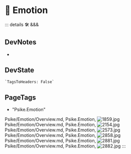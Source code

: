 
# 💜 <neuro>Emotion</neuro>

::: details 🛠 <dev>&&&</dev>

## DevNotes

-

## DevState

```py
`TagsToHeaders: False`
```

<h2>PageTags</h2>

- "Psike.Emotion"

Psike/Emotion/Overview.md, <dev>Psike.Emotion</dev>, ![1859.jpg](/PaperPhoto/1859.jpg)
Psike/Emotion/Overview.md, <dev>Psike.Emotion</dev>, ![2154.jpg](/PaperPhoto/2154.jpg)
Psike/Emotion/Overview.md, <dev>Psike.Emotion</dev>, ![2573.jpg](/PaperPhoto/2573.jpg)
Psike/Emotion/Overview.md, <dev>Psike.Emotion</dev>, ![2858.jpg](/PaperPhoto/2858.jpg)
Psike/Emotion/Overview.md, <dev>Psike.Emotion</dev>, ![2881.jpg](/PaperPhoto/2881.jpg)
Psike/Emotion/Overview.md, <dev>Psike.Emotion</dev>, ![2882.jpg](/PaperPhoto/2882.jpg)
:::
